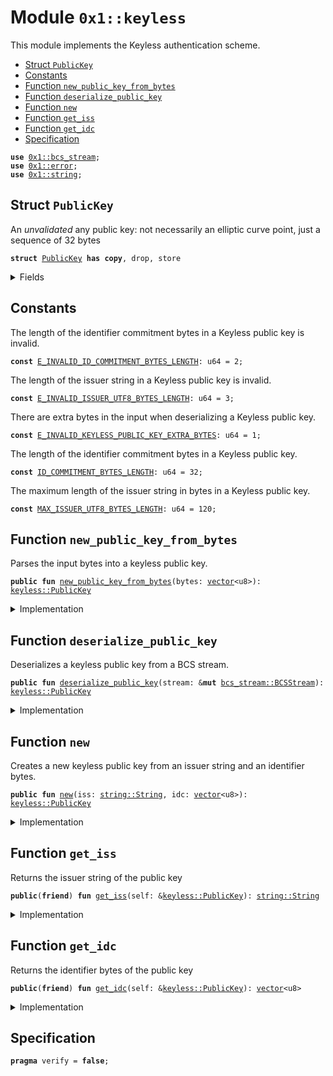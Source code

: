 
<a id="0x1_keyless"></a>

# Module `0x1::keyless`

This module implements the Keyless authentication scheme.


-  [Struct `PublicKey`](#0x1_keyless_PublicKey)
-  [Constants](#@Constants_0)
-  [Function `new_public_key_from_bytes`](#0x1_keyless_new_public_key_from_bytes)
-  [Function `deserialize_public_key`](#0x1_keyless_deserialize_public_key)
-  [Function `new`](#0x1_keyless_new)
-  [Function `get_iss`](#0x1_keyless_get_iss)
-  [Function `get_idc`](#0x1_keyless_get_idc)
-  [Specification](#@Specification_1)


<pre><code><b>use</b> <a href="bcs_stream.md#0x1_bcs_stream">0x1::bcs_stream</a>;
<b>use</b> <a href="../../move-stdlib/doc/error.md#0x1_error">0x1::error</a>;
<b>use</b> <a href="../../move-stdlib/doc/string.md#0x1_string">0x1::string</a>;
</code></pre>



<a id="0x1_keyless_PublicKey"></a>

## Struct `PublicKey`

An *unvalidated* any public key: not necessarily an elliptic curve point, just a sequence of 32 bytes


<pre><code><b>struct</b> <a href="keyless.md#0x1_keyless_PublicKey">PublicKey</a> <b>has</b> <b>copy</b>, drop, store
</code></pre>



<details>
<summary>Fields</summary>


<dl>
<dt>
<code>iss: <a href="../../move-stdlib/doc/string.md#0x1_string_String">string::String</a></code>
</dt>
<dd>

</dd>
<dt>
<code>idc: <a href="../../move-stdlib/doc/vector.md#0x1_vector">vector</a>&lt;u8&gt;</code>
</dt>
<dd>

</dd>
</dl>


</details>

<a id="@Constants_0"></a>

## Constants


<a id="0x1_keyless_E_INVALID_ID_COMMITMENT_BYTES_LENGTH"></a>

The length of the identifier commitment bytes in a Keyless public key is invalid.


<pre><code><b>const</b> <a href="keyless.md#0x1_keyless_E_INVALID_ID_COMMITMENT_BYTES_LENGTH">E_INVALID_ID_COMMITMENT_BYTES_LENGTH</a>: u64 = 2;
</code></pre>



<a id="0x1_keyless_E_INVALID_ISSUER_UTF8_BYTES_LENGTH"></a>

The length of the issuer string in a Keyless public key is invalid.


<pre><code><b>const</b> <a href="keyless.md#0x1_keyless_E_INVALID_ISSUER_UTF8_BYTES_LENGTH">E_INVALID_ISSUER_UTF8_BYTES_LENGTH</a>: u64 = 3;
</code></pre>



<a id="0x1_keyless_E_INVALID_KEYLESS_PUBLIC_KEY_EXTRA_BYTES"></a>

There are extra bytes in the input when deserializing a Keyless public key.


<pre><code><b>const</b> <a href="keyless.md#0x1_keyless_E_INVALID_KEYLESS_PUBLIC_KEY_EXTRA_BYTES">E_INVALID_KEYLESS_PUBLIC_KEY_EXTRA_BYTES</a>: u64 = 1;
</code></pre>



<a id="0x1_keyless_ID_COMMITMENT_BYTES_LENGTH"></a>

The length of the identifier commitment bytes in a Keyless public key.


<pre><code><b>const</b> <a href="keyless.md#0x1_keyless_ID_COMMITMENT_BYTES_LENGTH">ID_COMMITMENT_BYTES_LENGTH</a>: u64 = 32;
</code></pre>



<a id="0x1_keyless_MAX_ISSUER_UTF8_BYTES_LENGTH"></a>

The maximum length of the issuer string in bytes in a Keyless public key.


<pre><code><b>const</b> <a href="keyless.md#0x1_keyless_MAX_ISSUER_UTF8_BYTES_LENGTH">MAX_ISSUER_UTF8_BYTES_LENGTH</a>: u64 = 120;
</code></pre>



<a id="0x1_keyless_new_public_key_from_bytes"></a>

## Function `new_public_key_from_bytes`

Parses the input bytes into a keyless public key.


<pre><code><b>public</b> <b>fun</b> <a href="keyless.md#0x1_keyless_new_public_key_from_bytes">new_public_key_from_bytes</a>(bytes: <a href="../../move-stdlib/doc/vector.md#0x1_vector">vector</a>&lt;u8&gt;): <a href="keyless.md#0x1_keyless_PublicKey">keyless::PublicKey</a>
</code></pre>



<details>
<summary>Implementation</summary>


<pre><code><b>public</b> <b>fun</b> <a href="keyless.md#0x1_keyless_new_public_key_from_bytes">new_public_key_from_bytes</a>(bytes: <a href="../../move-stdlib/doc/vector.md#0x1_vector">vector</a>&lt;u8&gt;): <a href="keyless.md#0x1_keyless_PublicKey">PublicKey</a> {
    <b>let</b> stream = <a href="bcs_stream.md#0x1_bcs_stream_new">bcs_stream::new</a>(bytes);
    <b>let</b> key = <a href="keyless.md#0x1_keyless_deserialize_public_key">deserialize_public_key</a>(&<b>mut</b> stream);
    <b>assert</b>!(!<a href="bcs_stream.md#0x1_bcs_stream_has_remaining">bcs_stream::has_remaining</a>(&<b>mut</b> stream), <a href="../../move-stdlib/doc/error.md#0x1_error_invalid_argument">error::invalid_argument</a>(<a href="keyless.md#0x1_keyless_E_INVALID_KEYLESS_PUBLIC_KEY_EXTRA_BYTES">E_INVALID_KEYLESS_PUBLIC_KEY_EXTRA_BYTES</a>));
    key
}
</code></pre>



</details>

<a id="0x1_keyless_deserialize_public_key"></a>

## Function `deserialize_public_key`

Deserializes a keyless public key from a BCS stream.


<pre><code><b>public</b> <b>fun</b> <a href="keyless.md#0x1_keyless_deserialize_public_key">deserialize_public_key</a>(stream: &<b>mut</b> <a href="bcs_stream.md#0x1_bcs_stream_BCSStream">bcs_stream::BCSStream</a>): <a href="keyless.md#0x1_keyless_PublicKey">keyless::PublicKey</a>
</code></pre>



<details>
<summary>Implementation</summary>


<pre><code><b>public</b> <b>fun</b> <a href="keyless.md#0x1_keyless_deserialize_public_key">deserialize_public_key</a>(stream: &<b>mut</b> <a href="bcs_stream.md#0x1_bcs_stream_BCSStream">bcs_stream::BCSStream</a>): <a href="keyless.md#0x1_keyless_PublicKey">PublicKey</a> {
    <b>let</b> iss = <a href="bcs_stream.md#0x1_bcs_stream_deserialize_string">bcs_stream::deserialize_string</a>(stream);
    <b>let</b> idc = <a href="bcs_stream.md#0x1_bcs_stream_deserialize_vector">bcs_stream::deserialize_vector</a>(stream, |x| deserialize_u8(x));
    <a href="keyless.md#0x1_keyless_new">new</a>(iss, idc)
}
</code></pre>



</details>

<a id="0x1_keyless_new"></a>

## Function `new`

Creates a new keyless public key from an issuer string and an identifier bytes.


<pre><code><b>public</b> <b>fun</b> <a href="keyless.md#0x1_keyless_new">new</a>(iss: <a href="../../move-stdlib/doc/string.md#0x1_string_String">string::String</a>, idc: <a href="../../move-stdlib/doc/vector.md#0x1_vector">vector</a>&lt;u8&gt;): <a href="keyless.md#0x1_keyless_PublicKey">keyless::PublicKey</a>
</code></pre>



<details>
<summary>Implementation</summary>


<pre><code><b>public</b> <b>fun</b> <a href="keyless.md#0x1_keyless_new">new</a>(iss: String, idc: <a href="../../move-stdlib/doc/vector.md#0x1_vector">vector</a>&lt;u8&gt;): <a href="keyless.md#0x1_keyless_PublicKey">PublicKey</a> {
    <b>assert</b>!(<a href="../../move-stdlib/doc/string.md#0x1_string_bytes">string::bytes</a>(&iss).length() &lt;= <a href="keyless.md#0x1_keyless_MAX_ISSUER_UTF8_BYTES_LENGTH">MAX_ISSUER_UTF8_BYTES_LENGTH</a>, <a href="../../move-stdlib/doc/error.md#0x1_error_invalid_argument">error::invalid_argument</a>(<a href="keyless.md#0x1_keyless_E_INVALID_ISSUER_UTF8_BYTES_LENGTH">E_INVALID_ISSUER_UTF8_BYTES_LENGTH</a>));
    <b>assert</b>!(idc.length() == <a href="keyless.md#0x1_keyless_ID_COMMITMENT_BYTES_LENGTH">ID_COMMITMENT_BYTES_LENGTH</a>, <a href="../../move-stdlib/doc/error.md#0x1_error_invalid_argument">error::invalid_argument</a>(<a href="keyless.md#0x1_keyless_E_INVALID_ID_COMMITMENT_BYTES_LENGTH">E_INVALID_ID_COMMITMENT_BYTES_LENGTH</a>));
    <a href="keyless.md#0x1_keyless_PublicKey">PublicKey</a> { iss, idc }
}
</code></pre>



</details>

<a id="0x1_keyless_get_iss"></a>

## Function `get_iss`

Returns the issuer string of the public key


<pre><code><b>public</b>(<b>friend</b>) <b>fun</b> <a href="keyless.md#0x1_keyless_get_iss">get_iss</a>(self: &<a href="keyless.md#0x1_keyless_PublicKey">keyless::PublicKey</a>): <a href="../../move-stdlib/doc/string.md#0x1_string_String">string::String</a>
</code></pre>



<details>
<summary>Implementation</summary>


<pre><code><b>friend</b> <b>fun</b> <a href="keyless.md#0x1_keyless_get_iss">get_iss</a>(self: &<a href="keyless.md#0x1_keyless_PublicKey">PublicKey</a>): String {
    self.iss
}
</code></pre>



</details>

<a id="0x1_keyless_get_idc"></a>

## Function `get_idc`

Returns the identifier bytes of the public key


<pre><code><b>public</b>(<b>friend</b>) <b>fun</b> <a href="keyless.md#0x1_keyless_get_idc">get_idc</a>(self: &<a href="keyless.md#0x1_keyless_PublicKey">keyless::PublicKey</a>): <a href="../../move-stdlib/doc/vector.md#0x1_vector">vector</a>&lt;u8&gt;
</code></pre>



<details>
<summary>Implementation</summary>


<pre><code><b>friend</b> <b>fun</b> <a href="keyless.md#0x1_keyless_get_idc">get_idc</a>(self: &<a href="keyless.md#0x1_keyless_PublicKey">PublicKey</a>): <a href="../../move-stdlib/doc/vector.md#0x1_vector">vector</a>&lt;u8&gt; {
    self.idc
}
</code></pre>



</details>

<a id="@Specification_1"></a>

## Specification



<pre><code><b>pragma</b> verify = <b>false</b>;
</code></pre>


[move-book]: https://docs.libra2.org/move/book/SUMMARY
